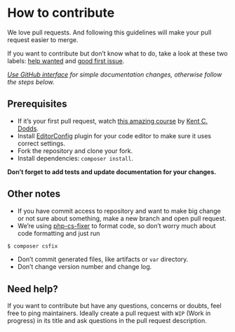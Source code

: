 # How to contribute

We love pull requests. And following this guidelines will make your pull request easier to merge.

If you want to contribute but don’t know what to do, take a look at these two labels: [help wanted](https://github.com/mshavliuk/mshavliuk-signal-events-bundle/issues?q=is%3Aissue+is%3Aopen+label%3A%22help+wanted%22) and [good first issue](https://github.com/mshavliuk/mshavliuk-signal-events-bundle/issues?q=is%3Aissue+is%3Aopen+label%3A%22good+first+issue%22).

_[Use GitHub interface](https://blog.sapegin.me/all/open-source-for-everyone/) for simple documentation changes, otherwise follow the steps below._

## Prerequisites

- If it’s your first pull request, watch [this amazing course](http://makeapullrequest.com/) by [Kent C. Dodds](https://twitter.com/kentcdodds).
- Install [EditorConfig](http://editorconfig.org/) plugin for your code editor to make sure it uses correct settings.
- Fork the repository and clone your fork.
- Install dependencies: `composer install`.

**Don’t forget to add tests and update documentation for your changes.**

## Other notes

- If you have commit access to repository and want to make big change or not sure about something, make a new branch and open pull request.
- We’re using [php-cs-fixer](https://github.com/friendsofphp/php-cs-fixer) to format code, so don’t worry much about code formatting and just run
```bash
$ composer csfix
```
- Don’t commit generated files, like artifacts or `var` directory.
- Don’t change version number and change log.

## Need help?

If you want to contribute but have any questions, concerns or doubts, feel free to ping maintainers. Ideally create a pull request with `WIP` (Work in progress) in its title and ask questions in the pull request description.
